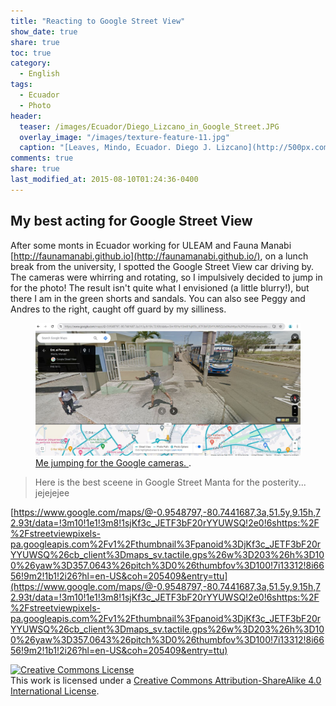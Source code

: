 ```yaml
---
title: "Reacting to Google Street View"
show_date: true
share: true
toc: true
category: 
  - English
tags: 
  - Ecuador
  - Photo
header:
  teaser: /images/Ecuador/Diego_Lizcano_in_Google_Street.JPG
  overlay_image: "/images/texture-feature-11.jpg"
  caption: "[Leaves, Mindo, Ecuador. Diego J. Lizcano](http://500px.com/dlizcano)"
comments: true
share: true
last_modified_at: 2015-08-10T01:24:36-0400
---
```


## My best acting for Google Street View

After some monts in Ecuador working for ULEAM and Fauna Manabi [http://faunamanabi.github.io](http://faunamanabi.github.io/), on a lunch break from the university, I spotted the Google Street View car driving by. The cameras were whirring and rotating, so I impulsively decided to jump in for the photo! The result isn't quite what I envisioned (a little blurry!), but there I am in the green shorts and sandals. You can also see Peggy and Andres to the right, caught off guard by my silliness.

<figure>
  <a href="/images/Ecuador/Diego_Lizcano_in_Google_Street.JPG"><img src="/images/Ecuador/Diego_Lizcano_in_Google_Street.JPG"></a>
  <figcaption><a href="https://www.google.com/maps/@-0.9548797,-80.7441687,3a,51.5y,9.15h,72.93t/data=!3m10!1e1!3m8!1sjKf3c_JETF3bF20rYYUWSQ!2e0!6shttps:%2F%2Fstreetviewpixels-pa.googleapis.com%2Fv1%2Fthumbnail%3Fpanoid%3DjKf3c_JETF3bF20rYYUWSQ%26cb_client%3Dmaps_sv.tactile.gps%26w%3D203%26h%3D100%26yaw%3D357.0643%26pitch%3D0%26thumbfov%3D100!7i13312!8i6656!9m2!1b1!2i26?hl=en-US&coh=205409&entry=ttu"> Me jumping for the Google cameras. 
</a>.</figcaption>
</figure>

> Here is the best sceene in Google Street Manta for the posterity... jejejejee  
 

[https://www.google.com/maps/@-0.9548797,-80.7441687,3a,51.5y,9.15h,72.93t/data=!3m10!1e1!3m8!1sjKf3c_JETF3bF20rYYUWSQ!2e0!6shttps:%2F%2Fstreetviewpixels-pa.googleapis.com%2Fv1%2Fthumbnail%3Fpanoid%3DjKf3c_JETF3bF20rYYUWSQ%26cb_client%3Dmaps_sv.tactile.gps%26w%3D203%26h%3D100%26yaw%3D357.0643%26pitch%3D0%26thumbfov%3D100!7i13312!8i6656!9m2!1b1!2i26?hl=en-US&coh=205409&entry=ttu](https://www.google.com/maps/@-0.9548797,-80.7441687,3a,51.5y,9.15h,72.93t/data=!3m10!1e1!3m8!1sjKf3c_JETF3bF20rYYUWSQ!2e0!6shttps:%2F%2Fstreetviewpixels-pa.googleapis.com%2Fv1%2Fthumbnail%3Fpanoid%3DjKf3c_JETF3bF20rYYUWSQ%26cb_client%3Dmaps_sv.tactile.gps%26w%3D203%26h%3D100%26yaw%3D357.0643%26pitch%3D0%26thumbfov%3D100!7i13312!8i6656!9m2!1b1!2i26?hl=en-US&coh=205409&entry=ttu)





<a rel="license" href="http://creativecommons.org/licenses/by-sa/4.0/"><img alt="Creative Commons License" style="border-width:0" src="http://i.creativecommons.org/l/by-sa/4.0/88x31.png" /></a><br />This work is licensed under a <a rel="license" href="http://creativecommons.org/licenses/by-sa/4.0/">Creative Commons Attribution-ShareAlike 4.0 International License</a>.
